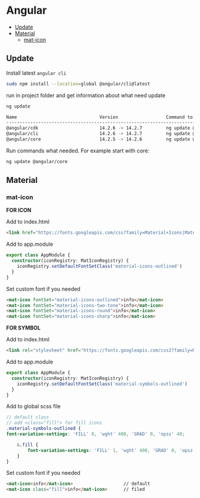 # Angular

<!-- toc -->

- [Update](#update)
- [Material](#material)
  - [mat-icon](#mat-icon)


<!-- tocstop -->

## Update

Install latest `angular cli`
``` bash
sudo npm install --location=global @angular/cli@latest
```
run in project folder and get information about what need update
``` bash
ng update

Name                               Version                  Command to update
--------------------------------------------------------------------------------
@angular/cdk                       14.2.6 -> 14.2.7         ng update @angular/cdk
@angular/cli                       14.2.6 -> 14.2.7         ng update @angular/cli
@angular/core                      14.2.5 -> 14.2.6         ng update @angular/core
```
Run commands what needed. For example start with core:
```bash
ng update @angular/core
```


## Material

### mat-icon

**FOR ICON**

Add to index.html
```html
<link href="https://fonts.googleapis.com/css?family=Material+Icons|Material+Icons+Outlined|Material+Icons+Two+Tone|Material+Icons+Round|Material+Icons+Sharp" rel="stylesheet">
```

Add to app.module

```typescript
export class AppModule {
  constructor(iconRegistry: MatIconRegistry) {
    iconRegistry.setDefaultFontSetClass('material-icons-outlined')
  }
}
```

Set custom font if you needed

```html
<mat-icon fontSet="material-icons-outlined">info</mat-icon>
<mat-icon fontSet="material-icons-two-tone">info</mat-icon>
<mat-icon fontSet="material-icons-round">info</mat-icon>
<mat-icon fontSet="material-icons-sharp">info</mat-icon>
```

**FOR SYMBOL**

Add to index.html
```html
<link rel="stylesheet" href="https://fonts.googleapis.com/css2?family=Material+Symbols+Outlined:opsz,wght,FILL,GRAD@20..48,100..700,0..1,-50..200" />
```

Add to app.module

```typescript
export class AppModule {
  constructor(iconRegistry: MatIconRegistry) {
    iconRegistry.setDefaultFontSetClass('material-symbols-outlined')
  }
}
```

Add to global scss file
```scss
// default class
// add <class="fill"> for fill icons
.material-symbols-outlined {
font-variation-settings: 'FILL' 0, 'wght' 400, 'GRAD' 0, 'opsz' 48;

    &.fill {
        font-variation-settings: 'FILL' 1, 'wght' 400, 'GRAD' 0, 'opsz' 48;
    }
}
```

Set custom font if you needed

```html
<mat-icon>info</mat-icon>                   // default
<mat-icon class="fill">info</mat-icon>      // filed
```
